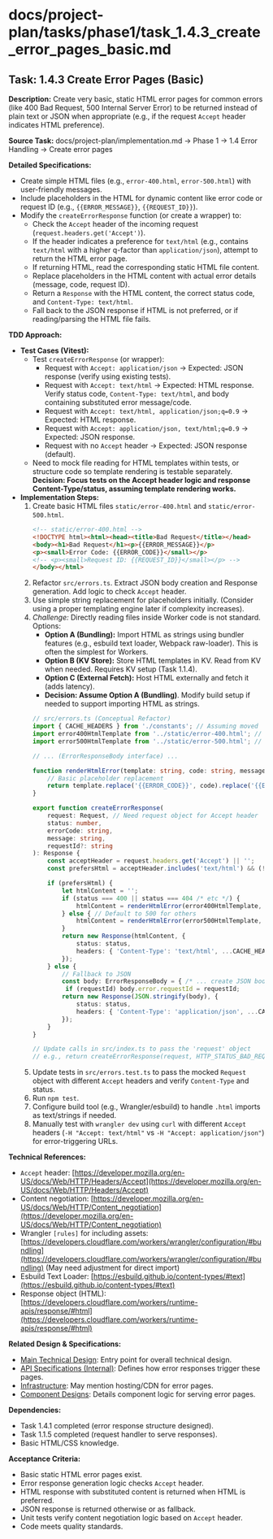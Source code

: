 # docs/project-plan/tasks/phase1/task_1.4.3_create_error_pages_basic.md

## Task: 1.4.3 Create Error Pages (Basic)

**Description:**
Create very basic, static HTML error pages for common errors (like 400 Bad Request, 500 Internal Server Error) to be returned instead of plain text or JSON when appropriate (e.g., if the request `Accept` header indicates HTML preference).

**Source Task:**
docs/project-plan/implementation.md -> Phase 1 -> 1.4 Error Handling -> Create error pages

**Detailed Specifications:**
- Create simple HTML files (e.g., `error-400.html`, `error-500.html`) with user-friendly messages.
- Include placeholders in the HTML for dynamic content like error code or request ID (e.g., `{{ERROR_MESSAGE}}`, `{{REQUEST_ID}}`).
- Modify the `createErrorResponse` function (or create a wrapper) to:
    - Check the `Accept` header of the incoming request (`request.headers.get('Accept')`).
    - If the header indicates a preference for `text/html` (e.g., contains `text/html` with a higher q-factor than `application/json`), attempt to return the HTML error page.
    - If returning HTML, read the corresponding static HTML file content.
    - Replace placeholders in the HTML content with actual error details (message, code, request ID).
    - Return a `Response` with the HTML content, the correct status code, and `Content-Type: text/html`.
    - Fall back to the JSON response if HTML is not preferred, or if reading/parsing the HTML file fails.

**TDD Approach:**

*   **Test Cases (Vitest):**
    *   Test `createErrorResponse` (or wrapper):
        *   Request with `Accept: application/json` -> Expected: JSON response (verify using existing tests).
        *   Request with `Accept: text/html` -> Expected: HTML response. Verify status code, `Content-Type: text/html`, and body containing substituted error message/code.
        *   Request with `Accept: text/html, application/json;q=0.9` -> Expected: HTML response.
        *   Request with `Accept: application/json, text/html;q=0.9` -> Expected: JSON response.
        *   Request with no `Accept` header -> Expected: JSON response (default).
    *   Need to mock file reading for HTML templates within tests, or structure code so template rendering is testable separately. **Decision: Focus tests on the Accept header logic and response Content-Type/status, assuming template rendering works.**
*   **Implementation Steps:**
    1.  Create basic HTML files `static/error-400.html` and `static/error-500.html`.
        ```html
        <!-- static/error-400.html -->
        <!DOCTYPE html><html><head><title>Bad Request</title></head>
        <body><h1>Bad Request</h1><p>{{ERROR_MESSAGE}}</p>
        <p><small>Error Code: {{ERROR_CODE}}</small></p>
        <!-- <p><small>Request ID: {{REQUEST_ID}}</small></p> -->
        </body></html>
        ```
    2.  Refactor `src/errors.ts`. Extract JSON body creation and Response generation. Add logic to check `Accept` header.
    3.  Use simple string replacement for placeholders initially. (Consider using a proper templating engine later if complexity increases).
    4.  *Challenge:* Directly reading files inside Worker code is not standard. Options:
        *   **Option A (Bundling):** Import HTML as strings using bundler features (e.g., esbuild text loader, Webpack raw-loader). This is often the simplest for Workers.
        *   **Option B (KV Store):** Store HTML templates in KV. Read from KV when needed. Requires KV setup (Task 1.1.4).
        *   **Option C (External Fetch):** Host HTML externally and fetch it (adds latency).
        *   **Decision: Assume Option A (Bundling)**. Modify build setup if needed to support importing HTML as strings.
        ```typescript
        // src/errors.ts (Conceptual Refactor)
        import { CACHE_HEADERS } from './constants'; // Assuming moved
        import error400HtmlTemplate from '../static/error-400.html'; // Requires build setup
        import error500HtmlTemplate from '../static/error-500.html'; // Requires build setup

        // ... (ErrorResponseBody interface) ...

        function renderHtmlError(template: string, code: string, message: string): string {
            // Basic placeholder replacement
            return template.replace('{{ERROR_CODE}}', code).replace('{{ERROR_MESSAGE}}', message);
        }

        export function createErrorResponse(
            request: Request, // Need request object for Accept header
            status: number,
            errorCode: string,
            message: string,
            requestId?: string
        ): Response {
            const acceptHeader = request.headers.get('Accept') || '';
            const prefersHtml = acceptHeader.includes('text/html') && (!acceptHeader.includes('application/json') || acceptHeader.indexOf('text/html') < acceptHeader.indexOf('application/json')); // Simplified check

            if (prefersHtml) {
                let htmlContent = '';
                if (status === 400 || status === 404 /* etc */) {
                    htmlContent = renderHtmlError(error400HtmlTemplate, errorCode, message);
                } else { // Default to 500 for others
                    htmlContent = renderHtmlError(error500HtmlTemplate, errorCode, message);
                }
                return new Response(htmlContent, {
                    status: status,
                    headers: { 'Content-Type': 'text/html', ...CACHE_HEADERS },
                });
            } else {
                // Fallback to JSON
                const body: ErrorResponseBody = { /* ... create JSON body ... */ };
                 if (requestId) body.error.requestId = requestId;
                return new Response(JSON.stringify(body), {
                    status: status,
                    headers: { 'Content-Type': 'application/json', ...CACHE_HEADERS },
                });
            }
        }

        // Update calls in src/index.ts to pass the 'request' object
        // e.g., return createErrorResponse(request, HTTP_STATUS_BAD_REQUEST, ...);
        ```
    5.  Update tests in `src/errors.test.ts` to pass the mocked `Request` object with different `Accept` headers and verify `Content-Type` and status.
    6.  Run `npm test`.
    7.  Configure build tool (e.g., Wrangler/esbuild) to handle `.html` imports as text/strings if needed.
    8.  Manually test with `wrangler dev` using `curl` with different `Accept` headers (`-H "Accept: text/html"` vs `-H "Accept: application/json"`) for error-triggering URLs.

**Technical References:**
- `Accept` header: [https://developer.mozilla.org/en-US/docs/Web/HTTP/Headers/Accept](https://developer.mozilla.org/en-US/docs/Web/HTTP/Headers/Accept)
- Content negotiation: [https://developer.mozilla.org/en-US/docs/Web/HTTP/Content_negotiation](https://developer.mozilla.org/en-US/docs/Web/HTTP/Content_negotiation)
- Wrangler `[rules]` for including assets: [https://developers.cloudflare.com/workers/wrangler/configuration/#bundling](https://developers.cloudflare.com/workers/wrangler/configuration/#bundling) (May need adjustment for direct import)
- Esbuild Text Loader: [https://esbuild.github.io/content-types/#text](https://esbuild.github.io/content-types/#text)
- Response object (HTML): [https://developers.cloudflare.com/workers/runtime-apis/response/#html](https://developers.cloudflare.com/workers/runtime-apis/response/#html)

**Related Design & Specifications:**
- [Main Technical Design](../../../technical-design/DESIGN.md): Entry point for overall technical design.
- [API Specifications (Internal)](../../../technical-design/api_specifications.md): Defines how error responses trigger these pages.
- [Infrastructure](../../../technical-design/infrastructure.md): May mention hosting/CDN for error pages.
- [Component Designs](../../../technical-design/component_designs.md): Details component logic for serving error pages.

**Dependencies:**
- Task 1.4.1 completed (error response structure designed).
- Task 1.1.5 completed (request handler to serve responses).
- Basic HTML/CSS knowledge.

**Acceptance Criteria:**
- Basic static HTML error pages exist.
- Error response generation logic checks `Accept` header.
- HTML response with substituted content is returned when HTML is preferred.
- JSON response is returned otherwise or as fallback.
- Unit tests verify content negotiation logic based on `Accept` header.
- Code meets quality standards. 
